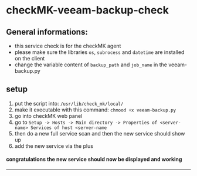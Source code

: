 # checkMK-veeam-backup-check


## General informations:
- this service check is for the checkMK agent
- please make sure the libraries `os`, `subrocess` and `datetime` are installed on the client
- change the variable content of `backup_path` and `job_name` in the veeam-backup.py


## setup

1. put the script into: `/usr/lib/check_mk/local/`
2. make it executable with this command: `chmood +x veeam-backup.py`
3. go into checkMK web panel
4. go to `Setup -> Hosts -> Main directory -> Properties of <server-name> Services of host <server-name`
5. then do a new full service scan and then the new service should show up
6. add the new service via the plus

#### congratulations the new service should now be displayed and working

---
